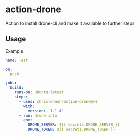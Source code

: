 # action-drone

Action to install drone-cli and make it available to further steps

## Usage

Example
````yaml
name: Test

on:
  push

jobs:
  build:
    runs-on: ubuntu-latest
    steps:
      - uses: chrislennon/action-drone@v1
        with:
          version: '1.1.4'
      - run: drone info
        env:
          DRONE_SERVER: ${{ secrets.DRONE_SERVER }}
          DRONE_TOKEN: ${{ secrets.DRONE_TOKEN }}
````
